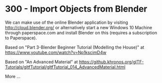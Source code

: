 # 300 - Import Objects from Blender

We can make use of the online Blender application by visiting http://cloud.blender.org/ or alternatively start a new Windows 10 Machine through paperspace.com and install Blender on this (requires a subscription to Paperspace).

Based on "Part 3-Blender Beginner Tutorial (Modelling the House)" at https://www.youtube.com/watch?v=Np1kscimD4w

Based on "An Advanced Material" at https://github.khronos.org/glTF-Tutorials/gltfTutorial/gltfTutorial_014_AdvancedMaterial.html

More ...